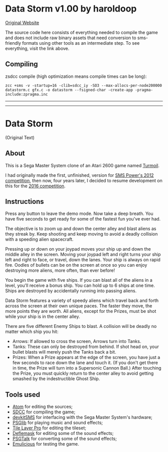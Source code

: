 # Data Storm v1.00 by haroldoop
[Original Website](http://www.smspower.org/Homebrew/DataStorm-SMS)

The source code here consists of everything needed to compile the game and does not include raw binary assets that need conversion to sms-friendly formats using other tools as an intermediate step.  To see everything, visit the link above.

## Compiling

zsdcc compile (high optimization means compile times can be long):
```
zcc +sms -v -startup=16 -clib=sdcc_iy -SO3 --max-allocs-per-node200000 datastorm.c gfx.c -o datastorm --fsigned-char -create-app -pragma-include:zpragma.inc
```

---
---

# Data Storm
(Original Text)


About
-----

This is a Sega Master System clone of an Atari 2600 game named [Turmoil].

I had originally made the first, unfinished, version for [SMS Power's 2012 competition][SMSPower-2012], then now, four years later, I decided to resume development on this for the [2016 competition][SMSPower-2016].

Instructions
------------

Press any button to leave the demo mode. Now take a deep breath.  You have five seconds to get ready for some of the fastest fun you've ever had.

The objective is to zoom up and down the center alley and blast aliens as they streak by.  Keep shooting and keep moving to avoid a deadly collision with a speeding alien spacecraft.

Pressing up or down on your joypad moves your ship up and down the middle alley in the screen.  Moving your joypad left and right turns your ship left and right to face, or travel, down the lanes.  Your ship is always on rapid fire.  Oodles of bullets can be on the screen at once so you can enjoy destroying more aliens, more often, than ever before!

You begin the game with five ships.  If you can blast all of the aliens in a level, you'll receive a bonus ship.  You can hold up to 6 ships at one time.  Ships are destroyed by accidentally running into passing aliens.

Data Storm features a variety of speedy aliens which travel back and forth across the screen at their own unique paces.  The faster they move, the more points they are worth.  All aliens, except for the Prizes, must be shot while your ship is in the center alley.

There are five different Enemy Ships to blast.  A collision will be deadly no matter which ship you hit:

* Arrows:  If allowed to cross the screen, Arrows turn into Tanks.
* Tanks:  These can only be destroyed from behind.  If shot head on, your bullet blasts will merely push the Tanks back a bit.
* Prizes:  When a Prize appears at the edge of the screen, you have just a few seconds to race down the lane and touch it. (If you don't get there in time, the Prize will turn into a Supersonic Cannon Ball.) After touching the Prize, you must quickly return to the center alley to avoid getting smashed by the indestructible Ghost Ship.

Tools used
----------

* [Atom] for editing the sources;
* [SDCC] for compiling the game;
* [devkitSMS] for interfacing with the Sega Master System's hardware;
* [PSGlib] for playing music and sound effects;
* [Tile Layer Pro] for editing the tileset;
* [Deflemask] for editing some of the sound effects;
* [PSGTalk] for converting some of the sound effects;
* [Emulicious] for testing the game.

[Turmoil]: https://atariage.com/software_page.php?SoftwareID=1420
[SMSPower-2012]: http://www.smspower.org/Competitions/Coding-2012
[SMSPower-2016]: http://www.smspower.org/forums/15883-Competitions2016
[Atom]: https://atom.io/
[SDCC]: http://sdcc.sourceforge.net/
[devkitSMS]: https://github.com/sverx/devkitSMS
[PSGlib]: https://github.com/sverx/PSGlib/
[Tile Layer Pro]: http://www.romhacking.net/utilities/108/
[Deflemask]: http://www.deflemask.com/
[PSGTalk]: https://github.com/furrtek/PSGTalk
[Emulicious]: http://emulicious.net/
